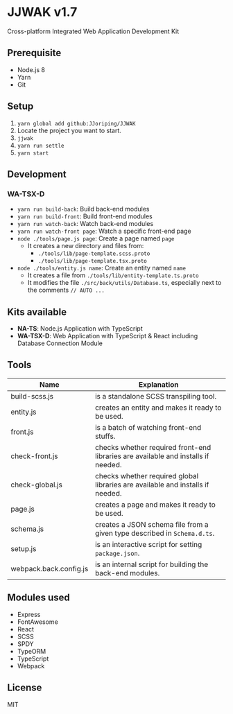 # JJWAK v1.7
Cross-platform Integrated Web Application Development Kit

## Prerequisite
- Node.js 8
- Yarn
- Git
## Setup
1. `yarn global add github:JJoriping/JJWAK`
1. Locate the project you want to start.
1. `jjwak`
1. `yarn run settle`
1. `yarn start`
## Development
### WA-TSX-D
- `yarn run build-back`: Build back-end modules
- `yarn run build-front`: Build front-end modules
- `yarn run watch-back`: Watch back-end modules
- `yarn run watch-front page`: Watch a specific front-end page
- `node ./tools/page.js page`: Create a page named `page`
  - It creates a new directory and files from:
    - `./tools/lib/page-template.scss.proto`
    - `./tools/lib/page-template.tsx.proto`
- `node ./tools/entity.js name`: Create an entity named `name`
  - It creates a file from `./tools/lib/entity-template.ts.proto`
  - It modifies the file `./src/back/utils/Database.ts`, especially next to the comments `// AUTO ...`
## Kits available
- **NA-TS**: Node.js Application with TypeScript
- **WA-TSX-D**: Web Application with TypeScript & React including Database Connection Module
## Tools
| Name                        | Explanation |
|-----------------------------|-------------|
| build-scss.js               | is a standalone SCSS transpiling tool. |
| entity.js                   | creates an entity and makes it ready to be used. |
| front.js                    | is a batch of watching front-end stuffs. |
| check-front.js              | checks whether required front-end libraries are available and installs if needed. |
| check-global.js             | checks whether required global libraries are available and installs if needed. |
| page.js                     | creates a page and makes it ready to be used. |
| schema.js                   | creates a JSON schema file from a given type described in `Schema.d.ts`. |
| setup.js                    | is an interactive script for setting `package.json`. |
| webpack.back.config.js      | is an internal script for building the back-end modules. |
## Modules used
- Express
- FontAwesome
- React
- SCSS
- SPDY
- TypeORM
- TypeScript
- Webpack
## License
MIT